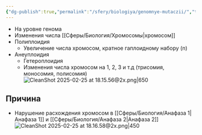 ```yaml
---
{"dg-publish":true,"permalink":"/sfery/biologiya/genomnye-mutaczii/","tags":["Генетика"]}
---
```


- На уровне генома 
- Изменения числа [[Сферы/Биология/Хромосомы\|хромосом]]
- Полиплоидия 
	- Увеличение числа хромосом, кратное гаплоидному набору (n)
- Анеуплоидия 
	- Гетероплоидия 
	- Изменения числа хромосом на 1, 2, 3 и т.д (трисомия, моносомия, полисомия)
![CleanShot 2025-02-25 at 18.15.56@2x.png|650](/img/user/%D0%90%D1%80%D1%85%D0%B8%D0%B2/%D0%9A%D1%8D%D1%88/CleanShot%202025-02-25%20at%2018.15.56@2x.png)
## Причина 
- Нарушение расхождения хромосом в [[Сферы/Биология/Анафаза 1\|Анафаза 1]] и [[Сферы/Биология/Анафаза 2\|Анафаза 2]]
![CleanShot 2025-02-25 at 18.16.58@2x.png|450](/img/user/%D0%90%D1%80%D1%85%D0%B8%D0%B2/%D0%9A%D1%8D%D1%88/CleanShot%202025-02-25%20at%2018.16.58@2x.png)